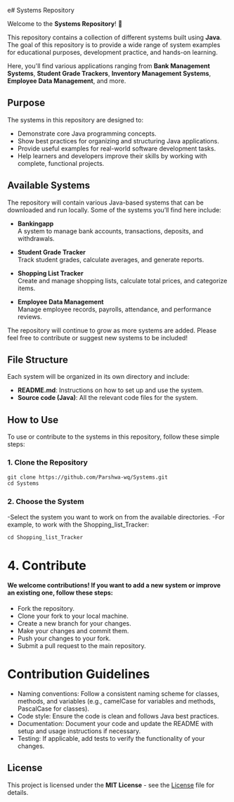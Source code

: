 e# Systems Repository

Welcome to the **Systems Repository**! 🎉

This repository contains a collection of different systems built using **Java**. The goal of this repository is to provide a wide range of system examples for educational purposes, development practice, and hands-on learning.

Here, you'll find various applications ranging from **Bank Management Systems**, **Student Grade Trackers**, **Inventory Management Systems**, **Employee Data Management**, and more.

## Purpose

The systems in this repository are designed to:
- Demonstrate core Java programming concepts.
- Show best practices for organizing and structuring Java applications.
- Provide useful examples for real-world software development tasks.
- Help learners and developers improve their skills by working with complete, functional projects.

## Available Systems

The repository will contain various Java-based systems that can be downloaded and run locally. Some of the systems you’ll find here include:

- **Bankingapp**  
  A system to manage bank accounts, transactions, deposits, and withdrawals.
  
- **Student Grade Tracker**  
  Track student grades, calculate averages, and generate reports.
  
- **Shopping List Tracker**  
  Create and manage shopping lists, calculate total prices, and categorize items.

- **Employee Data Management**  
  Manage employee records, payrolls, attendance, and performance reviews.

The repository will continue to grow as more systems are added. Please feel free to contribute or suggest new systems to be included!

## File Structure

Each system will be organized in its own directory and include:
- **README.md**: Instructions on how to set up and use the system.
- **Source code (Java)**: All the relevant code files for the system.

## How to Use

To use or contribute to the systems in this repository, follow these simple steps:

### 1. Clone the Repository

```vb
git clone https://github.com/Parshwa-wq/Systems.git
cd Systems
```
### 2. Choose the System
-Select the system you want to work on from the available directories.
-For example, to work with the Shopping_list_Tracker:

```vb
cd Shopping_list_Tracker
```
# 4. Contribute
#### We welcome contributions! If you want to add a new system or improve an existing one, follow these steps:

- Fork the repository.
- Clone your fork to your local machine.
- Create a new branch for your changes.
- Make your changes and commit them.
- Push your changes to your fork.
- Submit a pull request to the main repository.

# Contribution Guidelines
- Naming conventions: Follow a consistent naming scheme for classes, methods, and variables (e.g., camelCase for variables and methods, PascalCase for classes).
- Code style: Ensure the code is clean and follows Java best practices.
- Documentation: Document your code and update the README with setup and usage instructions if necessary.
- Testing: If applicable, add tests to verify the functionality of your changes.

## License

This project is licensed under the **MIT License** - see the [License](License) file for details.
